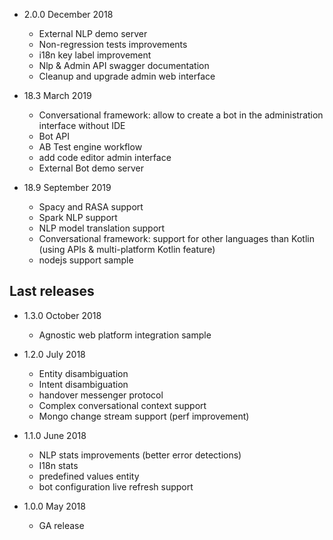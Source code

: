 - 2.0.0 December 2018
    - External NLP demo server
    - Non-regression tests improvements
    - i18n key label improvement
    - Nlp & Admin API swagger documentation          
    - Cleanup and upgrade admin web interface
    
- 18.3 March 2019
    - Conversational framework: allow to create a bot in the administration interface without IDE
    - Bot API 
    - AB Test engine workflow
    - add code editor admin interface
    - External Bot demo server        

- 18.9 September 2019  
    - Spacy and RASA support
    - Spark NLP support 
    - NLP model translation support       
    - Conversational framework: support for other languages than Kotlin (using APIs & multi-platform Kotlin feature)
    - nodejs support sample 
    
## Last releases    
    
    
- 1.3.0 October 2018    
    - Agnostic web platform integration sample 
    
- 1.2.0 July 2018
    - Entity disambiguation 
    - Intent disambiguation  
    - handover messenger protocol 
    - Complex conversational context support
    - Mongo change stream support (perf improvement)         
    
- 1.1.0 June 2018
    - NLP stats improvements (better error detections)
    - I18n stats
    - predefined values entity
    - bot configuration live refresh support 
    
- 1.0.0 May 2018
    - GA release




    
       